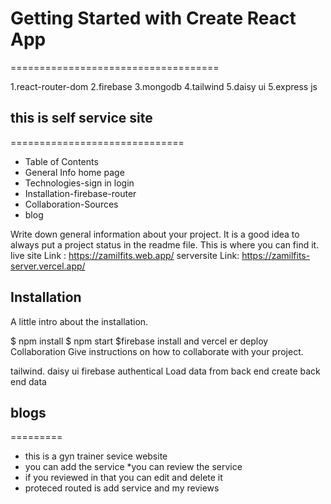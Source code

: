 # Getting Started with Create React App

====================================

1.react-router-dom
2.firebase
3.mongodb
4.tailwind
5.daisy ui
5.express js

## this is self service site

==============================

- Table of Contents
- General Info home page
- Technologies-sign in login
- Installation-firebase-router
- Collaboration-Sources
- blog

Write down general information about your project. It is a good idea to always put a project status in the readme file. This is where you can find it. live site Link : https://zamilfits.web.app/ serversite Link: https://zamilfits-server.vercel.app/

## Installation

A little intro about the installation.

$ npm install
$ npm start
$firebase install and vercel er deploy
Collaboration
Give instructions on how to collaborate with your project.

tailwind. daisy ui firebase authentical Load data from back end create back end data

## blogs

=========

- this is a gyn trainer sevice website
- you can add the service
  \*you can review the service
- if you reviewed in that you can edit and delete it
- proteced routed is add service and my reviews

